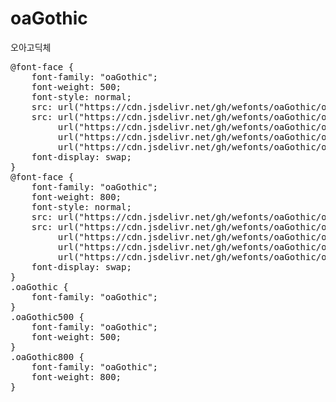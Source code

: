# oaGothic
오아고딕체

<pre>
@font-face {
    font-family: "oaGothic";
    font-weight: 500;
    font-style: normal;
    src: url("https://cdn.jsdelivr.net/gh/wefonts/oaGothic/oaGothic-Medium.eot");
    src: url("https://cdn.jsdelivr.net/gh/wefonts/oaGothic/oaGothic-Medium.eot?#iefix") format("embedded-opentype"),
         url("https://cdn.jsdelivr.net/gh/wefonts/oaGothic/oaGothic-Medium.woff2") format("woff2"),
         url("https://cdn.jsdelivr.net/gh/wefonts/oaGothic/oaGothic-Medium.woff") format("woff"),
         url("https://cdn.jsdelivr.net/gh/wefonts/oaGothic/oaGothic-Medium.ttf") format("truetype");
    font-display: swap;
}
@font-face {
    font-family: "oaGothic";
    font-weight: 800;
    font-style: normal;
    src: url("https://cdn.jsdelivr.net/gh/wefonts/oaGothic/oaGothic-ExtraBold.eot");
    src: url("https://cdn.jsdelivr.net/gh/wefonts/oaGothic/oaGothic-ExtraBold.eot?#iefix") format("embedded-opentype"),
         url("https://cdn.jsdelivr.net/gh/wefonts/oaGothic/oaGothic-ExtraBold.woff2") format("woff2"),
         url("https://cdn.jsdelivr.net/gh/wefonts/oaGothic/oaGothic-ExtraBold.woff") format("woff"),
         url("https://cdn.jsdelivr.net/gh/wefonts/oaGothic/oaGothic-ExtraBold.ttf") format("truetype");
    font-display: swap;
}
.oaGothic {
    font-family: "oaGothic";
}
.oaGothic500 {
    font-family: "oaGothic";
    font-weight: 500;
}
.oaGothic800 {
    font-family: "oaGothic";
    font-weight: 800;
}
</pre>
